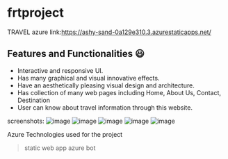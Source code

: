 # frtproject
TRAVEL
azure link:https://ashy-sand-0a129e310.3.azurestaticapps.net/

## Features and Functionalities 😃

- Interactive and responsive UI.
- Has many graphical and visual innovative effects.
- Have an aesthetically pleasing visual design and architecture.
- Has collection of many web pages including Home, About Us, Contact, Destination
- User can know about travel information through this website.


screenshots:
![image](https://github.com/Aalekhyamatta/frtproject/assets/108809892/4fece908-d736-454b-9811-e61f9a615b09)
![image](https://github.com/Aalekhyamatta/frtproject/assets/108809892/8ba1549c-474e-4a2e-9cd9-ba933d9ce960)
![image](https://github.com/Aalekhyamatta/frtproject/assets/108809892/1413fb28-26b2-4a6f-ba72-4ed585bf42bf)
![image](https://github.com/Aalekhyamatta/frtproject/assets/108809892/b306d43d-9a31-41ac-a397-b5e2a97dbbef)
![image](https://github.com/Aalekhyamatta/frtproject/assets/108809892/79239d71-b99a-49d6-b7ad-04a67a958d96)

Azure Technologies used for the project
>static web app
>azure bot



